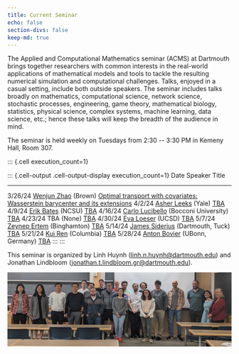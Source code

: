 ```yaml
---
title: Current Seminar
echo: false
section-divs: false
keep-md: true
---
```



The Applied and Computational Mathematics seminar (ACMS) at Dartmouth brings together researchers with common interests in the real-world applications of mathematical models and tools to tackle the resulting numerical simulation and computational challenges. Talks, enjoyed in a casual setting, include both outside speakers. The seminar includes talks broadly on mathematics, computational science, network science, stochastic processes, engineering, game theory, mathematical biology, statistics, physical science, complex systems, machine learning, data science, etc.; hence these talks will keep the breadth of the audience in mind.

The seminar is held weekly on Tuesdays from 2:30 -- 3:30 PM in Kemeny Hall, Room 307.

<!-- <span style="color:red">*The Wednesday 2/21/24 talk by Christopher Jones will be from 3:30 -- 4:30 PM.*</span> -->



<!-- This cell looks through the seminar_talks YAML file and generates the current seminar schedule. -->

::: {.cell execution_count=1}

::: {.cell-output .cell-output-display execution_count=1}
Date     Speaker                                                                                                                                                                               Title
-------  ------------------------------------------------------------------------------------------------------------------------------------------------------------------------------------  -----------------------------------------------------------------------------------------------------------
3/26/24  [Wenjun Zhao](https://wenjunzhaowo.github.io/) (Brown)                                                                                                                                [Optimal transport with covariates: Wasserstein barycenter and its extensions](/seminar_pages/ZhaoS24.html)
4/2/24   [Asher Leeks](https://asherleeks.com/) (Yale)                                                                                                                                         [TBA](/seminar_pages/LeeksS24.html)
4/9/24   [Erik Bates](https://www.ewbates.com/home) (NCSU)                                                                                                                                     [TBA](/seminar_pages/BatesS24.html)
4/16/24  [Carlo Lucibello](https://carlolucibello.github.io/) (Bocconi University)                                                                                                             [TBA](/seminar_pages/LucibelloS24.html)
4/23/24  TBA (None)                                                                                                                                                                            [TBA](/seminar_pages/TBA1S24.html)
4/30/24  [Eva Loeser](https://www.google.com/search?q=eva+loeser&rlz=1C5CHFA_enUS810US810&oq=eva+loeser&gs_lcrp=EgZjaHJvbWUyBggAEEUYOdIBCDEzNjFqMGo3qAIAsAIA&sourceid=chrome&ie=UTF-8) (UCSD)  [TBA](/seminar_pages/LoeserS24.html)
5/7/24   [Zeynep Ertem](https://www.binghamton.edu/ssie/people/profile.html?id=zeynep) (Binghamton)                                                                                            [TBA](/seminar_pages/ErtemS24.html)
5/14/24  [James Siderius](https://www.tuck.dartmouth.edu/faculty/faculty-directory/james-siderius) (Dartmouth, Tuck)                                                                           [TBA](/seminar_pages/SideriusS24.html)
5/21/24  [Kui Ren](https://www.columbia.edu/~kr2002/) (Columbia)                                                                                                                               [TBA](/seminar_pages/RenS24.html)
5/28/24  [Anton Bovier](https://wt.iam.uni-bonn.de/bovier/home/) (UBonn, Germany)                                                                                                              [TBA](/seminar_pages/BovierS24.html)
:::
:::


This seminar is organized by Linh Huynh (linh.n.huynh@dartmouth.edu) and Jonathan Lindbloom (jonathan.t.lindbloom.gr@dartmouth.edu).

![](acms_banner.JPG)


